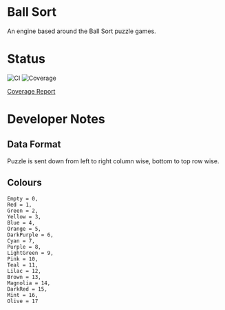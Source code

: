 # Ball Sort

An engine based around the Ball Sort puzzle games.

# Status

![CI](https://github.com/stevehjohn/BallSort/actions/workflows/test.yml/badge.svg)
![Coverage](https://stevehjohn.github.io/BallSort/coverage_badge.svg)

[Coverage Report](https://stevehjohn.github.io/BallSort/)

# Developer Notes

## Data Format

Puzzle is sent down from left to right column wise, bottom to top row wise.

## Colours

```
Empty = 0,
Red = 1,
Green = 2,
Yellow = 3,
Blue = 4,
Orange = 5,
DarkPurple = 6,
Cyan = 7,
Purple = 8,
LightGreen = 9,
Pink = 10,
Teal = 11,
Lilac = 12,
Brown = 13,
Magnolia = 14,
DarkRed = 15,
Mint = 16,
Olive = 17
```
